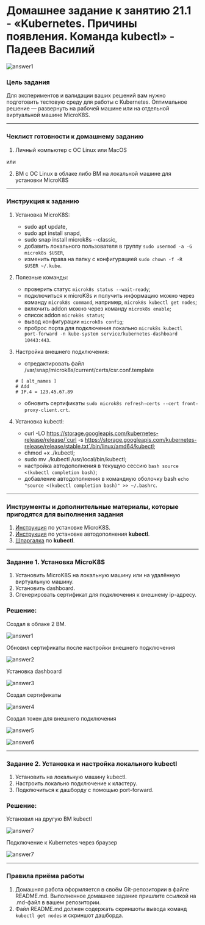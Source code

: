 # Домашнее задание к занятию 21.1 - «Kubernetes. Причины появления. Команда kubectl» - Падеев Василий

![answer1]()

### Цель задания

Для экспериментов и валидации ваших решений вам нужно подготовить тестовую среду для работы с Kubernetes. Оптимальное решение — развернуть на рабочей машине или на отдельной виртуальной машине MicroK8S.

------

### Чеклист готовности к домашнему заданию

1. Личный компьютер с ОС Linux или MacOS 

или

2. ВМ c ОС Linux в облаке либо ВМ на локальной машине для установки MicroK8S  

------

### Инструкция к заданию

1. Установка MicroK8S:  
    - sudo apt update,  
    - sudo apt install snapd,  
    - sudo snap install microk8s --classic,  
    - добавить локального пользователя в группу `sudo usermod -a -G microk8s $USER`,  
    - изменить права на папку с конфигурацией `sudo chown -f -R $USER ~/.kube`.  

2. Полезные команды:  
    - проверить статус `microk8s status --wait-ready`;  
    - подключиться к microK8s и получить информацию можно через команду `microk8s command`, например, `microk8s kubectl get nodes`;  
    - включить addon можно через команду `microk8s enable`;   
    - список addon `microk8s status`;  
    - вывод конфигурации `microk8s config`;  
    - проброс порта для подключения локально `microk8s kubectl port-forward -n kube-system service/kubernetes-dashboard 10443:443`.

3. Настройка внешнего подключения:  
    - отредактировать файл /var/snap/microk8s/current/certs/csr.conf.template  
    ```shell
    # [ alt_names ]
    # Add
    # IP.4 = 123.45.67.89
    ```
    - обновить сертификаты `sudo microk8s refresh-certs --cert front-proxy-client.crt`.

4. Установка kubectl:  
    - curl -LO https://storage.googleapis.com/kubernetes-release/release/`curl -s https://storage.googleapis.com/kubernetes-release/release/stable.txt`/bin/linux/amd64/kubectl;  
    - chmod +x ./kubectl;  
    - sudo mv ./kubectl /usr/local/bin/kubectl;  
    - настройка автодополнения в текущую сессию `bash source <(kubectl completion bash)`;  
    - добавление автодополнения в командную оболочку bash `echo "source <(kubectl completion bash)" >> ~/.bashrc`.  

------

### Инструменты и дополнительные материалы, которые пригодятся для выполнения задания

1. [Инструкция](https://microk8s.io/docs/getting-started) по установке MicroK8S.    
2. [Инструкция](https://kubernetes.io/ru/docs/reference/kubectl/cheatsheet/#bash) по установке автодополнения **kubectl**.  
3. [Шпаргалка](https://kubernetes.io/ru/docs/reference/kubectl/cheatsheet/) по **kubectl**.  

------

### Задание 1. Установка MicroK8S

1. Установить MicroK8S на локальную машину или на удалённую виртуальную машину.  
2. Установить dashboard.  
3. Сгенерировать сертификат для подключения к внешнему ip-адресу.  

### Решение:

Создал в облаке 2 ВМ.

![answer1](https://github.com/Vasiliy-Ser/kubernetes_basics_21.1/blob/d9b3e0bac181f87be0561c71cb6caa01f507211e/1.png)

Обновил сертификаты после настройки внешнего подключения

![answer2](https://github.com/Vasiliy-Ser/kubernetes_basics_21.1/blob/d9b3e0bac181f87be0561c71cb6caa01f507211e/3.png)

Установка dashboard

![answer3](https://github.com/Vasiliy-Ser/kubernetes_basics_21.1/blob/d9b3e0bac181f87be0561c71cb6caa01f507211e/4.png)

Создал сертификаты

![answer4](https://github.com/Vasiliy-Ser/kubernetes_basics_21.1/blob/d9b3e0bac181f87be0561c71cb6caa01f507211e/5.png)

Создал токен для внешнего подключения

![answer5](https://github.com/Vasiliy-Ser/kubernetes_basics_21.1/blob/d9b3e0bac181f87be0561c71cb6caa01f507211e/7.png)

![answer6](https://github.com/Vasiliy-Ser/kubernetes_basics_21.1/blob/d9b3e0bac181f87be0561c71cb6caa01f507211e/8.png)

------

### Задание 2. Установка и настройка локального kubectl
1. Установить на локальную машину kubectl.
2. Настроить локально подключение к кластеру.
3. Подключиться к дашборду с помощью port-forward.

### Решение:

Установил на другую ВМ kubectl

![answer7](https://github.com/Vasiliy-Ser/kubernetes_basics_21.1/blob/d9b3e0bac181f87be0561c71cb6caa01f507211e/9.png)

Подключение к Kubernetes через браузер

![answer7](https://github.com/Vasiliy-Ser/kubernetes_basics_21.1/blob/d9b3e0bac181f87be0561c71cb6caa01f507211e/10.png)


------

### Правила приёма работы

1. Домашняя работа оформляется в своём Git-репозитории в файле README.md. Выполненное домашнее задание пришлите ссылкой на .md-файл в вашем репозитории.
2. Файл README.md должен содержать скриншоты вывода команд `kubectl get nodes` и скриншот дашборда.

